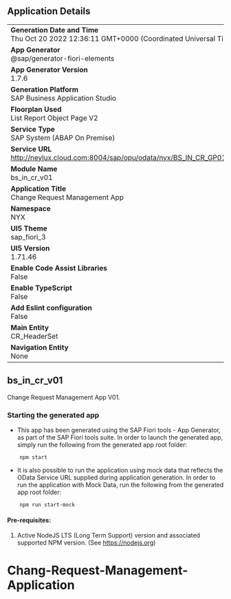## Application Details
|               |
| ------------- |
|**Generation Date and Time**<br>Thu Oct 20 2022 12:36:11 GMT+0000 (Coordinated Universal Time)|
|**App Generator**<br>@sap/generator-fiori-elements|
|**App Generator Version**<br>1.7.6|
|**Generation Platform**<br>SAP Business Application Studio|
|**Floorplan Used**<br>List Report Object Page V2|
|**Service Type**<br>SAP System (ABAP On Premise)|
|**Service URL**<br>http://neylux.cloud.com:8004/sap/opu/odata/nyx/BS_IN_CR_GP01_V01_SRV
|**Module Name**<br>bs_in_cr_v01|
|**Application Title**<br>Change Request Management App|
|**Namespace**<br>NYX|
|**UI5 Theme**<br>sap_fiori_3|
|**UI5 Version**<br>1.71.46|
|**Enable Code Assist Libraries**<br>False|
|**Enable TypeScript**<br>False|
|**Add Eslint configuration**<br>False|
|**Main Entity**<br>CR_HeaderSet|
|**Navigation Entity**<br>None|

## bs_in_cr_v01

Change Request Management App V01.

### Starting the generated app

-   This app has been generated using the SAP Fiori tools - App Generator, as part of the SAP Fiori tools suite.  In order to launch the generated app, simply run the following from the generated app root folder:

```
    npm start
```

- It is also possible to run the application using mock data that reflects the OData Service URL supplied during application generation.  In order to run the application with Mock Data, run the following from the generated app root folder:

```
    npm run start-mock
```

#### Pre-requisites:

1. Active NodeJS LTS (Long Term Support) version and associated supported NPM version.  (See https://nodejs.org)


# Chang-Request-Management-Application
